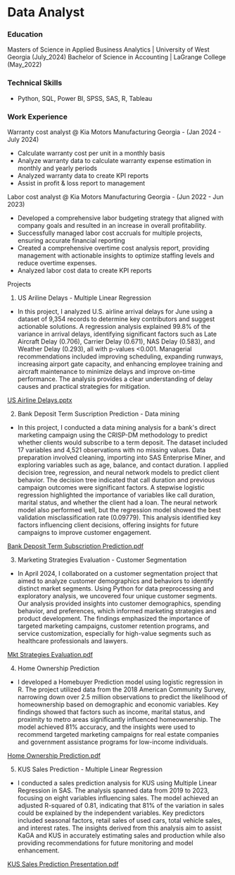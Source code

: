 # Data Analyst

### Education

Masters of Science in Applied Business Analytics | University of West Georgia (July_2024)
Bachelor of Science in Accounting | LaGrange College (May_2022)

### Technical Skills

- Python, SQL, Power BI, SPSS, SAS, R, Tableau

### Work Experience

Warranty cost analyst @ Kia Motors Manufacturing Georgia - (Jan 2024 - July 2024)

- Calculate warranty cost per unit in a monthly basis
- Analyze warranty data to calculate warranty expense estimation in monthly and yearly periods
- Analyzed warranty data to create KPI reports
- Assist in profit & loss report to management

Labor cost analyst @ Kia Motors Manufacturing Georgia - (Jun 2022 - Jun 2023)

- Developed a comprehensive labor budgeting strategy that aligned with company goals and resulted in an increase in overall profitability.
- Successfully managed labor cost accruals for multiple projects, ensuring accurate financial reporting
- Created a comprehensive overtime cost analysis report, providing management with actionable insights to optimize staffing levels and reduce overtime expenses.
- Analyzed labor cost data to create KPI reports

Projects

1. US Ariline Delays - Multiple Linear Regression 

- In this project, I analyzed U.S. airline arrival delays for June using a dataset of 9,354 records to determine key contributors and suggest actionable solutions. A regression analysis explained 99.8% of the variance in arrival delays, identifying significant factors such as Late Aircraft Delay (0.706), Carrier Delay (0.671), NAS Delay (0.583), and Weather Delay (0.293), all with p-values <0.001. Managerial recommendations included improving scheduling, expanding runways, increasing airport gate capacity, and enhancing employee training and aircraft maintenance to minimize delays and improve on-time performance. The analysis provides a clear understanding of delay causes and practical strategies for mitigation.

[US Airline Delays.pptx](https://github.com/user-attachments/files/17215191/US.Airline.Delays.pptx)


2. Bank Deposit Term Suscription Prediction - Data mining

- In this project, I conducted a data mining analysis for a bank's direct marketing campaign using the CRISP-DM methodology to predict whether clients would subscribe to a term deposit. The dataset included 17 variables and 4,521 observations with no missing values. Data preparation involved cleaning, importing into SAS Enterprise Miner, and exploring variables such as age, balance, and contact duration. I applied decision tree, regression, and neural network models to predict client behavior. The decision tree indicated that call duration and previous campaign outcomes were significant factors. A stepwise logistic regression highlighted the importance of variables like call duration, marital status, and whether the client had a loan. The neural network model also performed well, but the regression model showed the best validation misclassification rate (0.09779). This analysis identified key factors influencing client decisions, offering insights for future campaigns to improve customer engagement.

[Bank Deposit Term Subscription Prediction.pdf](https://github.com/user-attachments/files/17215323/Bank.Deposit.Term.Subscription.Prediction.pdf)


3. Marketing Strategies Evaluation - Customer Segmentation

- In April 2024, I collaborated on a customer segmentation project that aimed to analyze customer demographics and behaviors to identify distinct market segments. Using Python for data preprocessing and exploratory analysis, we uncovered four unique customer segments. Our analysis provided insights into customer demographics, spending behavior, and preferences, which informed marketing strategies and product development. The findings emphasized the importance of targeted marketing campaigns, customer retention programs, and service customization, especially for high-value segments such as healthcare professionals and lawyers.

[Mkt Strategies Evaluation.pdf](https://github.com/user-attachments/files/17215390/Mkt.Strategies.Evaluation.pdf)


4. Home Ownership Prediction

- I developed a Homebuyer Prediction model using logistic regression in R. The project utilized data from the 2018 American Community Survey, narrowing down over 2.5 million observations to predict the likelihood of homeownership based on demographic and economic variables. Key findings showed that factors such as income, marital status, and proximity to metro areas significantly influenced homeownership. The model achieved 81% accuracy, and the insights were used to recommend targeted marketing campaigns for real estate companies and government assistance programs for low-income individuals.

[Home Ownership Prediction.pdf](https://github.com/user-attachments/files/17215431/Home.Ownership.Prediction.pdf)

5. KUS Sales Prediction - Multiple Linear Regression

- I conducted a sales prediction analysis for KUS using Multiple Linear Regression in SAS. The analysis spanned data from 2019 to 2023, focusing on eight variables influencing sales. The model achieved an adjusted R-squared of 0.81, indicating that 81% of the variation in sales could be explained by the independent variables. Key predictors included seasonal factors, retail sales of used cars, total vehicle sales, and interest rates. The insights derived from this analysis aim to assist KaGA and KUS in accurately estimating sales and production while also providing recommendations for future monitoring and model enhancement.

[KUS Sales Prediction Presentation.pdf](https://github.com/user-attachments/files/17215485/KUS.Sales.Prediction.Presentation.pdf)








